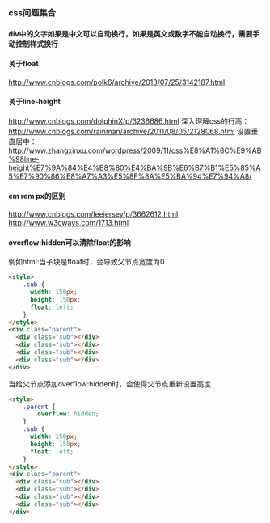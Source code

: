 ### css问题集合

#### div中的文字如果是中文可以自动换行，如果是英文或数字不能自动换行，需要手动控制样式换行


#### 关于float

http://www.cnblogs.com/polk6/archive/2013/07/25/3142187.html


#### 关于line-height

http://www.cnblogs.com/dolphinX/p/3236686.html
深入理解css的行高：http://www.cnblogs.com/rainman/archive/2011/08/05/2128068.html
设置垂直居中：http://www.zhangxinxu.com/wordpress/2009/11/css%E8%A1%8C%E9%AB%98line-height%E7%9A%84%E4%B8%80%E4%BA%9B%E6%B7%B1%E5%85%A5%E7%90%86%E8%A7%A3%E5%8F%8A%E5%BA%94%E7%94%A8/


#### em rem px的区别

http://www.cnblogs.com/leejersey/p/3662612.html
http://www.w3cways.com/1713.html


#### overflow:hidden可以清除float的影响

例如html:当子块是float时，会导致父节点宽度为0

```html
<style>
    .sub {
      width: 150px;
      height: 150px;
      float: left;
    }
</style>
<div class="parent">
  <div class="sub"></div>
  <div class="sub"></div>
  <div class="sub"></div>
  <div class="sub"></div>
</div>
```

当给父节点添加overflow:hidden时，会使得父节点重新设置高度

```html
<style>
    .parent {
        overflow: hidden;
    }
    .sub {
      width: 150px;
      height: 150px;
      float: left;
    }
</style>
<div class="parent">
  <div class="sub"></div>
  <div class="sub"></div>
  <div class="sub"></div>
  <div class="sub"></div>
</div>
```
